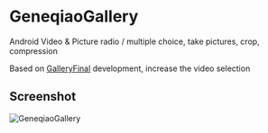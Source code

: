 # GeneqiaoGallery
Android Video &amp; Picture radio / multiple choice, take pictures, crop, compression

Based on [GalleryFinal](https://github.com/pengjianbo/GalleryFinal)  development, increase the video selection

## Screenshot
![GeneqiaoGallery](http://o9sbm4il4.bkt.clouddn.com/GeneqiaoGallery.jpg)
